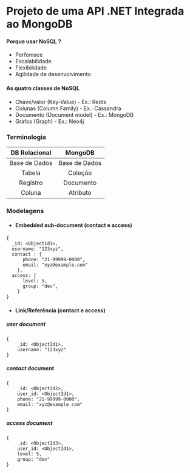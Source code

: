 # Projeto de uma API .NET Integrada ao MongoDB

#### Porque usar NoSQL ?

- Perfomace
- Escalabilidade
- Flexibilidade
- Agilidade de desenvolvimento

#### As quatro classes de NoSQL

* Chave/valor (Key-Value)     - Ex.: Redis
* Colunas (Column Family)     - Ex.: Cassandra
* Documento (Document model)  - Ex.: MongoDB
* Grafos (Graph)              - Ex.: Neo4j

### Terminologia

| DB Relacional | MongoDB |
:---:|:---:
| Base de Dados | Base de Dados |
| Tabela | Coleção |
| Registro | Documento |
| Coluna | Atributo |

### Modelagens

* #### Embedded sub-document (contact e access)

```
{
  _id: <ObjectId1>,
  username: "123xyz",
  contact : {
      phone: "21-99999-0000",
      email: "xyz@example.com"
    },
  access: {
      level: 5,
      group: "dev",
    }
}  
```

* #### Link/Referência (contact e access)

#####  user document
```
{
    _id: <ObjectId1>,
    username: "123xyz"
}  
```

##### contact document
```
{
    _id: <ObjectId2>,
    user_id: <ObjectId1>,
    phone: "21-99999-0000",
    email: "xyz@example.com"
}
```

##### access document
```
{
    _id: <ObjectId3>,
    user_id: <ObjectId1>,
    level: 5,
    group: "dev"
}  
```

